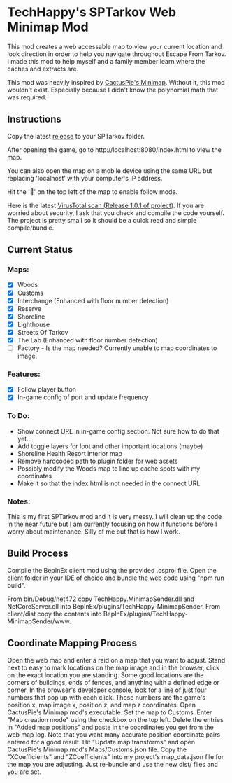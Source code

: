﻿# TechHappy's SPTarkov Web Minimap Mod

This mod creates a web accessable map to view your current location and look direction in order to help you navigate throughout Escape From Tarkov. I made this mod to help myself and a family member learn where the caches and extracts are.

This mod was heavily inspired by [CactusPie's Minimap](https://github.com/CactusPie/SPT-Minimap). Without it, this mod wouldn't exist. Especially because I didn't know the polynomial math that was required.

## Instructions
Copy the latest [release](https://github.com/NNThomasL/SPTarkovWebMinimap/releases) to your SPTarkov folder.

After opening the game, go to http://localhost:8080/index.html to view the map.

You can also open the map on a mobile device using the same URL but replacing 'localhost' with your computer's IP address.

Hit the '🧭' on the top left of the map to enable follow mode.

Here is the latest [VirusTotal scan (Release 1.0.1 of project)](https://www.virustotal.com/gui/file/5f1da8b87fcc494ea4e99149e7244e44f2df61fab9c2bc85f1180d44bebae023?nocache=1). If you are worried about security, I ask that you check and compile the code yourself. The project is pretty small so it should be a quick read and simple compile/bundle.



## Current Status

### Maps:
- [x] Woods
- [x] Customs
- [x] Interchange (Enhanced with floor number detection)
- [x] Reserve
- [x] Shoreline
- [x] Lighthouse
- [x] Streets Of Tarkov
- [x] The Lab (Enhanced with floor number detection)
- [ ] Factory - Is the map needed? Currently unable to map coordinates to image.

### Features:
- [x] Follow player button
- [x] In-game config of port and update frequency

### To Do:
- Show connect URL in in-game config section. Not sure how to do that yet...
- Add toggle layers for loot and other important locations (maybe)
- Shoreline Health Resort interior map
- Remove hardcoded path to plugin folder for web assets
- Possibly modify the Woods map to line up cache spots with my coordinates
- Make it so that the index.html is not needed in the connect URL

### Notes:
This is my first SPTarkov mod and it is very messy. I will clean up the code in the near future but I am currently focusing on how it functions before I worry about maintenance. Silly of me but that is how I work.

## Build Process

Compile the BepInEx client mod using the provided .csproj file. Open the client folder in your IDE of choice and bundle the web code using "npm run build".

From bin/Debug/net472 copy TechHappy.MinimapSender.dll and NetCoreServer.dll into BepInEx/plugins/TechHappy-MinimapSender.
From client/dist copy the contents into BepInEx/plugins/TechHappy-MinimapSender/www.

## Coordinate Mapping Process

Open the web map and enter a raid on a map that you want to adjust. Stand next to easy to mark locations on the map image and in the browser, click on the exact location you are standing. Some good locations are the corners of buildings, ends of fences, and anything with a defined edge or corner.
In the browser's developer console, look for a line of just four numbers that pop up with each click. Those numbers are the game's position x, map image x, position z, and map z coordinates.
Open CactusPie's Minimap mod's executable. Set the map to Customs. 
Enter "Map creation mode" using the checkbox on the top left. Delete the entries in "Added map positions" and paste in the coordinates you get from the web map log. 
Note that you want many accurate position coordinate pairs entered for a good result. 
Hit "Update map transforms" and open CactusPie's Minimap mod's Maps/Customs.json file. 
Copy the "XCoefficients" and "ZCoefficients" into my project's map_data.json file for the map you are adjusting. 
Just re-bundle and use the new dist/ files and you are set.
